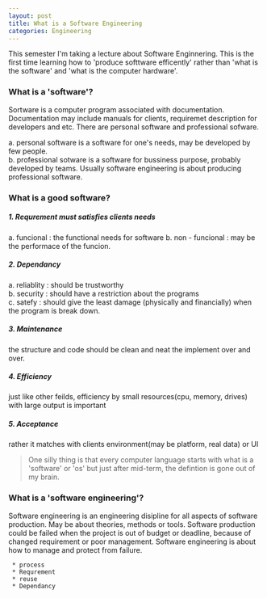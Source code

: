 ```yaml
---
layout: post
title: What is a Software Engineering
categories: Engineering
---
```

This semester I'm taking a lecture about Software Enginnering. This is the first time learning how to 'produce softtware efficently' rather than 'what is the software' and 'what is the computer hardware'.

### What is a 'software'?
  Sortware is a computer program associated with documentation.
  Documentation may include manuals for clients, requiremet description for developers and etc.
  There are personal software and professional sofware.

a. personal software is a software for one's needs, may be developed by few people. <br>
b. professional sotware is a software for bussiness purpose, probably developed by teams.
       Usually software engineering is about producing professional software.

### What is a good software?

##### 1. Requrement must satisfies clients needs
a. funcional : the functional needs for software
b.  non - funcional : may be the performace of the funcion.
##### 2. Dependancy
a. reliablity :  should be trustworthy <br>
b.  security : should have a restriction about the programs <br>
c.  satefy : should give the least damage (physically and financially) when the program is break down.
##### 3. Maintenance
the structure and code should be clean and neat the implement over and over.
##### 4. Efficiency
just like other feilds, efficiency by small resources(cpu, memory, drives) with large output is important
   ##### 5. Acceptance
rather it matches with clients environment(may be platform, real data) or UI
   > One silly thing is that every computer language starts with what is a 'software' or 'os' but just after mid-term, the defintion is gone out of my brain.

### What is a 'software engineering'?
Software engineering is an engineering disipline for all aspects of software production.
May be about theories, methods or tools.
Software production could be failed when the project is out of budget or deadline, because of changed requirement or poor management.
Software engineering is about how to manage and protect from failure.

     * process
     * Requrement
     * reuse
     * Dependancy
